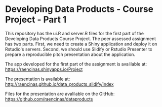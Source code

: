 # Developing Data Products - Course Project - Part 1

This repository has the ui.R and server.R files for the first part of the Developing Data Products Course Project. The peer assessed assignment has two parts. First, we need to create a Shiny application and deploy it on Rstudio's servers. Second, we should use Slidify or Rstudio Presenter to prepare a reproducible pitch presentation about the application.

The app developed for the first part of the assignment is avalilable at: https://raencinas.shinyapps.io/Project

The presentation is available at: http://raencinas.github.io/data_products_slidify/index

Files for the presentation are avalilable on the GitHub: https://github.com/raencinas/dataproducts
